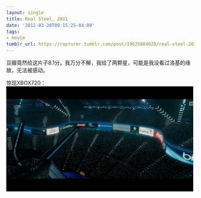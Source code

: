```yaml
---
layout: single
title: Real Steel, 2011
date: '2012-03-20T09:15:25-04:00'
tags:
- movie
tumblr_url: https://rapturer.tumblr.com/post/19625084020/real-steel-2011
---
```

豆瓣竟然给这片子8.1分，我万分不解，我给了两颗星，可能是我没看过洛基的缘故，无法被感动。

惊现XBOX720： ![](/assets/img/tumblr_m16q5lppkj1r0cnr9.jpg)

